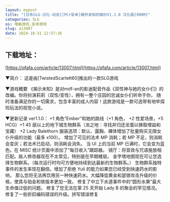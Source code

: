 ```yaml
---
layout: mypost
title: "[日系SLG-汉化-动态][PC+安卓]揭开未知的面纱V1.1.0 汉化版[900M]"
categories: SLG
os: 电脑游戏,安卓游戏
slug: a13007
date: 2024-10-31 12:57:26
---
```


## 下载地址：

[https://qfafa.com/article/13007.html](https://qfafa.com/article/13007.html)

▼简介：
 这是由\[TwistedScarlett60\]推出的一款SLG游戏

▼游戏概要
 《揭示未知》是对mdf-an的影迷配音作品《双性神与她的女仆们》的改编。你将扮演莉莉（双性/变性），拥有一整个庄园的忠诚女仆们听命于你，
 随时准备满足你的一切需求，包含丰富的成人内容！这款游戏是一款可选带有地牢探险玩法的视觉小说。 
 
▼更新记录
ver1.1.0：
+1 角色“Ember”和她的路线（+1 角色，
+2 性爱场景，+5 HCG）+1 45 层以上的地下城生物群系（龙之地：寻找并归还龙蛋以换取增益和宝藏）
+2 Lady Balethorn 服装选项：默认、露胸、裸体增加了批量购买无限女仆升级的功能（最多 x100）。
增加了可见的法术 MP 消耗；若 MP 不足，则消耗会变灰；若法术已启动，则消耗会消失。
当 UI 上的当前 MP 已满时，它会变为蓝色。在 MISC 统计页面中添加了“每日收入”跟踪器。
镜厅：将音效与咒语施放相匹配。敌人修改器现在不太常见，特别是在早期楼层。
金字塔地图现在可让您选择生物群系。（每次运行时均可方便地持续到达最新的生物群系。）
生物群系独特事件的发生率现在翻倍。增加了拒绝 Yuli 的能力如果您已经受到快速药水的影响，
那么您将无法再饮用另一种快速药水。大幅降低黄金和瑟银攻击升级的价格，使其与铂金和铁版本更加一致。
修复了中立下水道事件中的“圆形水果”最大生命值过低的问题。
修复了您无法在第 25 天开始 Lady B 的聚会的罕见情况。
修复了一些折扣编码错误的升级。拼写错误修复